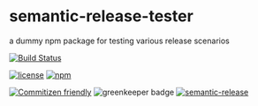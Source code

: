 # semantic-release-tester

a dummy npm package for testing various release scenarios

[![Build Status][ci-badge]][ci-link]

[![license](https://img.shields.io/github/license/travi/semantic-release-tester.svg)](LICENSE)
[![npm](https://img.shields.io/npm/v/@travi/semantic-release-tester.svg?maxAge=2592000)](https://www.npmjs.com/package/@travi/semantic-release-tester)

[![Commitizen friendly](https://img.shields.io/badge/commitizen-friendly-brightgreen.svg)](http://commitizen.github.io/cz-cli/)
![greenkeeper badge](https://badges.greenkeeper.io/travi/semantic-release-tester.svg)
[![semantic-release](https://img.shields.io/badge/%20%20%F0%9F%93%A6%F0%9F%9A%80-semantic--release-e10079.svg)](https://github.com/semantic-release/semantic-release)

[ci-link]: https://travis-ci.com/travi/semantic-release-tester
[ci-badge]: https://img.shields.io/travis/com/travi/semantic-release-tester.svg?branch=master
